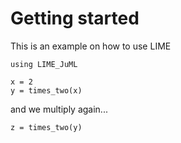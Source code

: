 # Getting started

This is an example on how to use LIME

```@example 1
using LIME_JuML 

x = 2
y = times_two(x)
```

and we multiply again...

```@example 1
z = times_two(y)
```